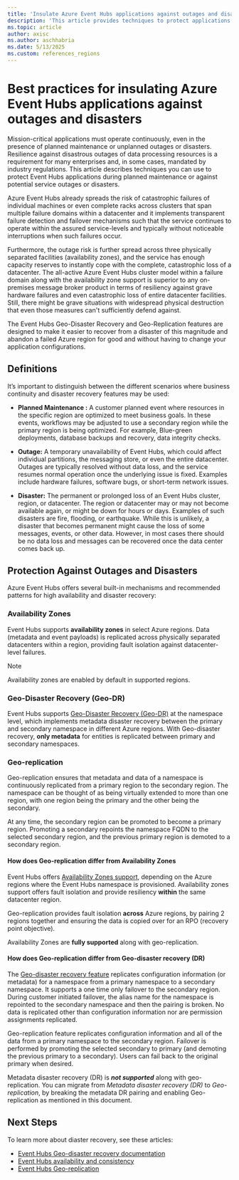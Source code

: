 ```yaml
---
title: 'Insulate Azure Event Hubs applications against outages and disasters'
description: 'This article provides techniques to protect applications during Azure Event Hubs planned maintenance or unplanned outage.'
ms.topic: article
author: axisc
ms.author: aschhabria
ms.date: 5/13/2025
ms.custom: references_regions
---
```


# Best practices for insulating Azure Event Hubs applications against outages and disasters

Mission-critical applications must operate continuously, even in the presence of planned maintenance or unplanned outages or disasters. Resilience against disastrous outages of data processing resources is a requirement for many enterprises and, in some cases, mandated by industry regulations. This article describes techniques you can use to protect Event Hubs applications during planned maintenance or against potential service outages or disasters.

Azure Event Hubs already spreads the risk of catastrophic failures of individual machines or even complete racks across clusters that span multiple failure domains within a datacenter and it implements transparent failure detection and failover mechanisms such that the service continues to operate within the assured service-levels and typically without noticeable interruptions when such failures occur.

Furthermore, the outage risk is further spread across three physically separated facilities (availability zones), and the service has enough capacity reserves to instantly cope with the complete, catastrophic loss of a datacenter. The all-active Azure Event Hubs cluster model within a failure domain along with the availability zone support is superior to any on-premises message broker product in terms of resiliency against grave hardware failures and even catastrophic loss of entire datacenter facilities. Still, there might be grave situations with widespread physical destruction that even those measures can't sufficiently defend against.

The Event Hubs Geo-Disaster Recovery and Geo-Replication features are designed to make it easier to recover from a disaster of this magnitude and abandon a failed Azure region for good and without having to change your application configurations.

## Definitions

It’s important to distinguish between the different scenarios where business continuity and disaster recovery features may be used:

- **Planned Maintenance :** A customer planned event where resources in the specific region are optimized to meet business goals. In these events, workflows may be adjusted to use a secondary region while the primary region is being optimized. For example, Blue-green deployments, database backups and recovery, data integrity checks.

- **Outage:** A temporary unavailability of Event Hubs, which could affect individual partitions, the messaging store, or even the entire datacenter. Outages are typically resolved without data loss, and the service resumes normal operation once the underlying issue is fixed. Examples include hardware failures, software bugs, or short-term network issues.

- **Disaster:** The permanent or prolonged loss of an Event Hubs cluster, region, or datacenter. The region or datacenter may or may not become available again, or might be down for hours or days. Examples of such disasters are fire, flooding, or earthquake. While this is unlikely, a disaster that becomes permanent might cause the loss of some messages, events, or other data. However, in most cases there should be no data loss and messages can be recovered once the data center comes back up.


## Protection Against Outages and Disasters

Azure Event Hubs offers several built-in mechanisms and recommended patterns for high availability and disaster recovery:

### Availability Zones

Event Hubs supports **availability zones** in select Azure regions. Data (metadata and event payloads) is replicated across physically separated datacenters within a region, providing fault isolation against datacenter-level failures.

> [!NOTE]
> Availability zones are enabled by default in supported regions.
> 

### Geo-Disaster Recovery (Geo-DR)

Event Hubs supports [Geo-Disaster Recovery (Geo-DR)](event-hubs-geo-dr.md) at the namespace level, which implements metadata disaster recovery between the primary and secondary namespace in different Azure regions. With Geo-disaster recovery, **only metadata** for entities is replicated between primary and secondary namespaces.

### Geo-replication

Geo-replication ensures that metadata and data of a namespace is continuously replicated from a primary region to the secondary region. The namespace can be thought of as being virtually extended to more than one region, with one region being the primary and the other being the secondary.

At any time, the secondary region can be promoted to become a primary region. Promoting a secondary repoints the namespace FQDN to the selected secondary region, and the previous primary region is demoted to a secondary region.

#### How does Geo-replication differ from Availability Zones

Event Hubs offers [Availability Zones support](#availability-zones), depending on the Azure regions where the Event Hubs namespace is provisioned. Availability zones support offers fault isolation and provide resiliency **within** the same datacenter region.

Geo-replication provides fault isolation **across** Azure regions, by pairing 2 regions together and ensuring the data is copied over for an RPO (recovery point objective).

Availability Zones are **fully supported** along with geo-replication.

#### How does Geo-replication differ from Geo-disaster recovery (DR)

The [Geo-disaster recovery feature](#geo-disaster-recovery-geo-dr) replicates configuration information (or metadata) for a namespace from a primary namespace to a secondary namespace. It supports a one time only failover to the secondary region. During customer initiated failover, the alias name for the namespace is repointed to the secondary namespace and then the pairing is broken. No data is replicated other than configuration information nor are permission assignments replicated. 

Geo-replication feature replicates configuration information and all of the data from a primary namespace to the secondary region. Failover is performed by promoting the selected secondary to primary (and demoting the previous primary to a secondary). Users can fail back to the original primary when desired.

Metadata disaster recovery (DR) is ***not supported*** along with geo-replication. You can migrate from *Metadata disaster recovery (DR)* to *Geo-replication*, by breaking the metadata DR pairing and enabling Geo-replication as mentioned in this document.


## Next Steps

To learn more about diaster recovery, see these articles:

   * [Event Hubs Geo-disaster recovery documentation](event-hubs-geo-dr.md)
   * [Event Hubs availability and consistency](event-hubs-availability-and-consistency.md)
   * [Event Hubs Geo-replication](geo-replication.md)
